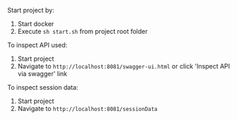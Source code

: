Start project by:
1. Start docker
2. Execute ```sh start.sh``` from project root folder

To inspect API used:
1. Start project
2. Navigate to ```http://localhost:8081/swagger-ui.html``` or click 'Inspect API via swagger' link

To inspect session data:
1. Start project
2. Navigate to ```http://localhost:8081/sessionData``` 